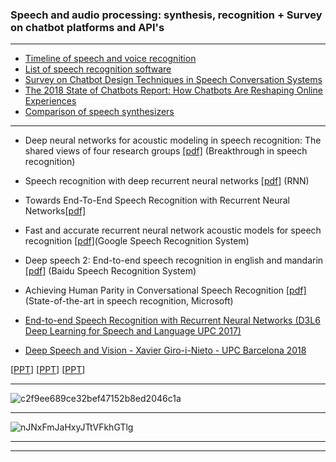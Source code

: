 ### Speech and audio processing: synthesis, recognition + Survey on chatbot platforms and API's

------

- [Timeline of speech and voice recognition](https://en.wikipedia.org/wiki/Timeline_of_speech_and_voice_recognition)
- [List of speech recognition software](https://en.wikipedia.org/wiki/List_of_speech_recognition_software)
- [Survey on Chatbot Design Techniques in Speech
Conversation Systems](https://thesai.org/Downloads/Volume6No7/Paper_12-Survey_on_Chatbot_Design_Techniques_in_Speech_Conversation_Systems.pdf)
- [The 2018 State of Chatbots Report: How Chatbots Are Reshaping Online Experiences](https://blog.drift.com/chatbots-report/)
- [Comparison of speech synthesizers](https://en.wikipedia.org/wiki/Comparison_of_speech_synthesizers)


---------------



- Deep neural networks for acoustic modeling in speech recognition: The shared views of four research groups [[pdf]](http://cs224d.stanford.edu/papers/maas_paper.pdf) (Breakthrough in speech recognition)


- Speech recognition with deep recurrent neural networks [[pdf]](http://arxiv.org/pdf/1303.5778.pdf) (RNN)


- Towards End-To-End Speech Recognition with Recurrent Neural Networks[[pdf]](http://www.jmlr.org/proceedings/papers/v32/graves14.pdf)


- Fast and accurate recurrent neural network acoustic models for speech recognition [[pdf]](http://arxiv.org/pdf/1507.06947)(Google Speech Recognition System)


- Deep speech 2: End-to-end speech recognition in english and mandarin [[pdf]](https://arxiv.org/pdf/1512.02595.pdf) (Baidu Speech Recognition System)


- Achieving Human Parity in Conversational Speech Recognition [[pdf]](https://arxiv.org/pdf/1610.05256v1) (State-of-the-art in speech recognition, Microsoft)

- [End-to-end Speech Recognition with Recurrent Neural Networks (D3L6 Deep Learning for Speech and Language UPC 2017)](https://www.slideshare.net/xavigiro/endtoend-speech-recognition-with-recurrent-neural-networks-d3l6-deep-learning-for-speech-and-language-upc-2017)
- [Deep Speech and Vision - Xavier Giro-i-Nieto - UPC Barcelona 2018](https://www.slideshare.net/xavigiro/deep-speech-and-vision-xavier-giroinieto-upc-barcelona-2018)

[[PPT](https://github.com/gopala-kr/summary/blob/master/summaries/Week-1/lec26_audio.pptx)] [[PPT](https://github.com/gopala-kr/summary/blob/master/summaries/Week-1/LiDeng-BerlinOct2015-ASR-GenDisc-4by3.pptx)] [[PPT](https://www.microsoft.com/en-us/research/wp-content/uploads/2017/07/HumansVsMachine-Afeka2017-invited.pdf)]

-----------------



![c2f9ee689ce32bef47152b8ed2046c1a](https://d3ansictanv2wj.cloudfront.net/bots-landscape-2-c2f9ee689ce32bef47152b8ed2046c1a.png)

--------------

![nJNxFmJaHxyJTtVFkhGTlg](https://cdn-images-1.medium.com/max/880/1*nJNxFmJaHxyJTtVFkhGTlg.png)

---------
--------------
